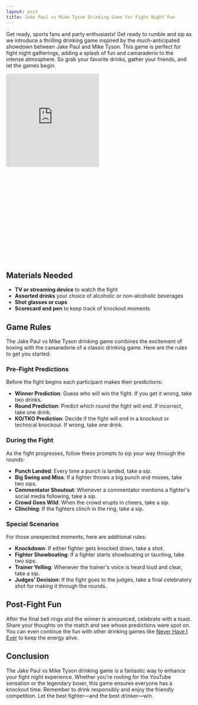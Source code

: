 ```yaml
---
layout: post
title: Jake Paul vs Mike Tyson Drinking Game for Fight Night Fun
---
```


Get ready, sports fans and party enthusiasts! Get ready to rumble and sip as we introduce a thrilling drinking game inspired by the much-anticipated showdown between Jake Paul and Mike Tyson. This game is perfect for fight night gatherings, adding a splash of fun and camaraderie to the intense atmosphere. So grab your favorite drinks, gather your friends, and let the games begin.

<script type="application/ld+json">
{
  "@context": "https://schema.org",
  "@type": "Article",
  "headline": "Jake Paul vs Mike Tyson Drinking Game for Fight Night Fun",
  "description": "Get ready to rumble with a thrilling drinking game inspired by the Jake Paul vs Mike Tyson showdown. Perfect for fight night gatherings!",
  "author": {
    "@type": "Person",
    "name": "Drinking Dojo Team"
  },
  "datePublished": "2024-11-13",
  "publisher": {
    "@type": "Organization",
    "name": "Drinking Dojo",
    "logo": {
      "@type": "ImageObject",
      "url": "https://drinkingdojo.com/resources/images/logo/dojoIcon.svg"
    }
  },
  "image": "https://imgur.com/gallery/jake-paul-vs-mike-tyson-training-wyC27tJ",
  "mainEntityOfPage": {
    "@type": "WebPage",
    "@id": "https://blog.drinkingdojo.com/jake-paul-vs-mike-tyson-drinking-game-for-fight-night-fun/"
  }
}
</script>

<script type="application/ld+json">
{
  "@context": "https://schema.org",
  "@type": "FAQPage",
  "mainEntity": [
    {
      "@type": "Question",
      "name": "What is the Jake Paul vs Mike Tyson Drinking Game?",
      "acceptedAnswer": {
        "@type": "Answer",
        "text": "It's a drinking game inspired by the Jake Paul vs Mike Tyson fight, with rules to follow as you watch."
      }
    },
    {
      "@type": "Question",
      "name": "What do I need for this drinking game?",
      "acceptedAnswer": {
        "@type": "Answer",
        "text": "You'll need a TV or streaming device to watch the fight, assorted drinks, shot glasses, and a scorecard."
      }
    },
    {
      "@type": "Question",
      "name": "How do I play the Jake Paul vs Mike Tyson drinking game?",
      "acceptedAnswer": {
        "@type": "Answer",
        "text": "Follow the game rules provided, which include taking sips or shots based on fight events, like punches landed and knockdowns."
      }
    },
    {
      "@type": "Question",
      "name": "Can I play this game with non-alcoholic drinks?",
      "acceptedAnswer": {
        "@type": "Answer",
        "text": "Yes, you can substitute non-alcoholic drinks for each prompt to keep the game inclusive for everyone."
      }
    }
  ]
}
</script>

<!-- Embed Giphy GIF -->
<div style="width:100%;height:0;padding-bottom:100%;position:relative;">
  <iframe src="https://giphy.com/embed/jSM4R4rgxpOYJTDgur" width="50%" height="50%" style="position:absolute" frameBorder="0" class="giphy-embed" allowFullScreen></iframe>
</div>
<p><a href="https://giphy.com/gifs/Cameron-Smith-slap-tyson-jSM4R4rgxpOYJTDgur"></a></p>

## Materials Needed

- **TV or streaming device** to watch the fight
- **Assorted drinks** your choice of alcoholic or non-alcoholic beverages
- **Shot glasses or cups**
- **Scorecard and pen** to keep track of knockout moments


## Game Rules

The Jake Paul vs Mike Tyson drinking game combines the excitement of boxing with the camaraderie of a classic drinking game. Here are the rules to get you started:

### Pre-Fight Predictions

Before the fight begins each participant makes their predictions:

- **Winner Prediction**: Guess who will win the fight. If you get it wrong, take two drinks.
- **Round Prediction**: Predict which round the fight will end. If incorrect, take one drink.
- **KO/TKO Prediction**: Decide if the fight will end in a knockout or technical knockout. If wrong, take one drink.

### During the Fight

As the fight progresses, follow these prompts to sip your way through the rounds:

- **Punch Landed**: Every time a punch is landed, take a sip.
- **Big Swing and Miss**: If a fighter throws a big punch and misses, take two sips.
- **Commentator Shoutout**: Whenever a commentator mentions a fighter's social media following, take a sip.
- **Crowd Goes Wild**: When the crowd erupts in cheers, take a sip.
- **Clinching**: If the fighters clinch in the ring, take a sip.

### Special Scenarios

For those unexpected moments, here are additional rules:

- **Knockdown**: If either fighter gets knocked down, take a shot.
- **Fighter Showboating**: If a fighter starts showboating or taunting, take two sips.
- **Trainer Yelling**: Whenever the trainer's voice is heard loud and clear, take a sip.
- **Judges' Decision**: If the fight goes to the judges, take a final celebratory shot for making it through the rounds.

## Post-Fight Fun

After the final bell rings and the winner is announced, celebrate with a toast. Share your thoughts on the match and see whose predictions were spot on. You can even continue the fun with other drinking games like [Never Have I Ever](https://drinkingdojo.com/games/never-have-i-ever) to keep the energy alive.

## Conclusion

The Jake Paul vs Mike Tyson drinking game is a fantastic way to enhance your fight night experience. Whether you're rooting for the YouTube sensation or the legendary boxer, this game ensures everyone has a knockout time. Remember to drink responsibly and enjoy the friendly competition. Let the best fighter—and the best drinker—win.